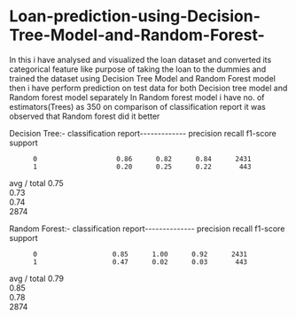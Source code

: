 # Loan-prediction-using-Decision-Tree-Model-and-Random-Forest-
In this i have analysed and visualized the loan dataset and converted its categorical feature like purpose of taking the loan to
the dummies and trained the dataset using Decision Tree Model and Random Forest model
then i have perform prediction on test data for both Decision tree model and Random forest model separately
In Random forest model i have no. of estimators(Trees) as 350
on comparison of classification report it was observed that Random forest did it better


Decision Tree:-
classification report-------------
          precision           recall  f1-score   support

          0                    0.86      0.82      0.84      2431
          1                    0.20      0.25      0.22       443

avg / total         0.75    
                    0.73      
                    0.74      
                    2874


Random Forest:-
classification report--------------
          precision           recall  f1-score   support

          0                   0.85      1.00      0.92      2431
          1                   0.47      0.02      0.03       443

avg / total         0.79     
                    0.85      
                    0.78      
                    2874
